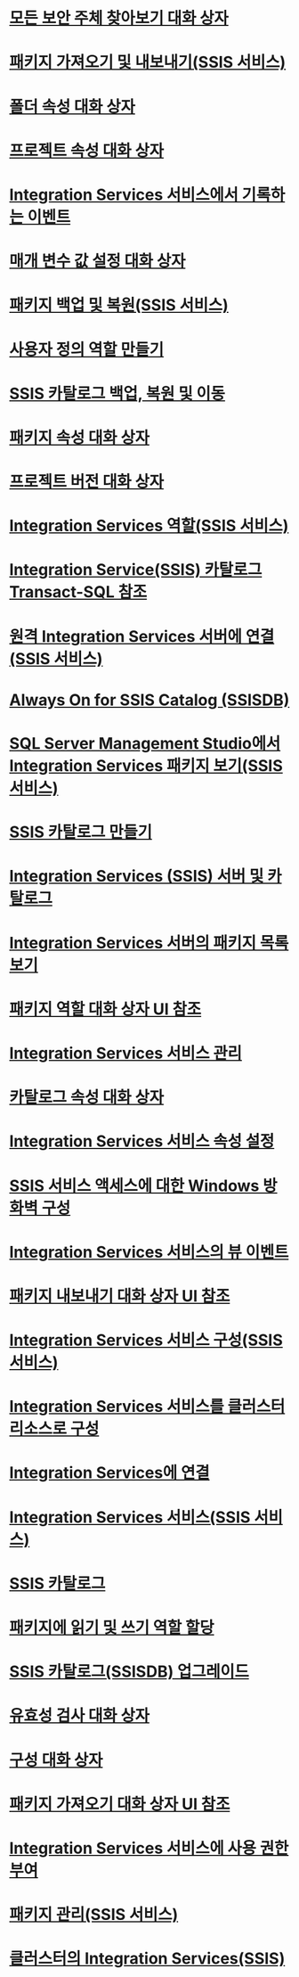 # [모든 보안 주체 찾아보기 대화 상자](browse-all-principals-dialog-box.md)
# [패키지 가져오기 및 내보내기(SSIS 서비스)](import-and-export-packages-ssis-service.md)
# [폴더 속성 대화 상자](folder-properties-dialog-box.md)
# [프로젝트 속성 대화 상자](project-properties-dialog-box.md)
# [Integration Services 서비스에서 기록하는 이벤트](events-logged-by-the-integration-services-service.md)
# [매개 변수 값 설정 대화 상자](set-parameter-value-dialog-box.md)
# [패키지 백업 및 복원(SSIS 서비스)](package-backup-and-restore-ssis-service.md)
# [사용자 정의 역할 만들기](create-a-user-defined-role.md)
# [SSIS 카탈로그 백업, 복원 및 이동](backup-restore-and-move-the-ssis-catalog.md)
# [패키지 속성 대화 상자](package-properties-dialog-box.md)
# [프로젝트 버전 대화 상자](project-versions-dialog-box.md)
# [Integration Services 역할(SSIS 서비스)](integration-services-roles-ssis-service.md)
# [Integration Service(SSIS) 카탈로그 Transact-SQL 참조](integration-services-ssis-catalog-transact-sql-reference.md)
# [원격 Integration Services 서버에 연결(SSIS 서비스)](connect-to-a-remote-integration-services-server-ssis-service.md)
# [Always On for SSIS Catalog (SSISDB)](always-on-for-ssis-catalog-ssisdb.md)
# [SQL Server Management Studio에서 Integration Services 패키지 보기(SSIS 서비스)](view-integration-services-packages-in-sql-server-management-studio-ssis-service.md)
# [SSIS 카탈로그 만들기](create-the-ssis-catalog.md)
# [Integration Services (SSIS) 서버 및 카탈로그](integration-services-ssis-server-and-catalog.md)
# [Integration Services 서버의 패키지 목록 보기](view-the-list-of-packages-on-the-integration-services-server.md)
# [패키지 역할 대화 상자 UI 참조](package-roles-dialog-box-ui-reference.md)
# [Integration Services 서비스 관리](manage-the-integration-services-service.md)
# [카탈로그 속성 대화 상자](catalog-properties-dialog-box.md)
# [Integration Services 서비스 속성 설정](set-the-properties-of-the-integration-services-service.md)
# [SSIS 서비스 액세스에 대한 Windows 방화벽 구성](configure-a-windows-firewall-for-access-to-the-ssis-service.md)
# [Integration Services 서비스의 뷰 이벤트](view-events-for-the-integration-services-service.md)
# [패키지 내보내기 대화 상자 UI 참조](export-package-dialog-box-ui-reference.md)
# [Integration Services 서비스 구성(SSIS 서비스)](configuring-the-integration-services-service-ssis-service.md)
# [Integration Services 서비스를 클러스터 리소스로 구성](configure-the-integration-services-service-as-a-cluster-resource.md)
# [Integration Services에 연결](connect-to-integration-services.md)
# [Integration Services 서비스(SSIS 서비스)](integration-services-service-ssis-service.md)
# [SSIS 카탈로그](ssis-catalog.md)
# [패키지에 읽기 및 쓰기 역할 할당](assign-a-reader-and-writer-role-to-a-package.md)
# [SSIS 카탈로그(SSISDB) 업그레이드](upgrade-the-ssis-catalog-ssisdb.md)
# [유효성 검사 대화 상자](validate-dialog-box.md)
# [구성 대화 상자](configure-dialog-box.md)
# [패키지 가져오기 대화 상자 UI 참조](import-package-dialog-box-ui-reference.md)
# [Integration Services 서비스에 사용 권한 부여](grant-permissions-to-integration-services-service.md)
# [패키지 관리(SSIS 서비스)](package-management-ssis-service.md)
# [클러스터의 Integration Services(SSIS)](integration-services-ssis-in-a-cluster.md)
